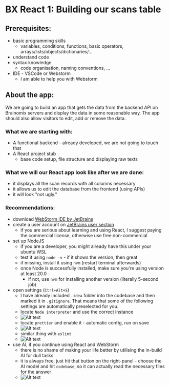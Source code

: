 # BX React 1: Building our scans table
## Prerequisites:
- basic programming skills 
  - variables, conditions, functions, basic operators, arrays/lists/objects/dictionaries/...
- understand code
- syntax knowledge
    - code organisation, naming conventions, ...
- IDE - VSCode or Webstorm
  - I am able to help you with Webstorm

## About the app:
We are going to build an app that gets the data from the backend API on Brainomix servers and display the data in some reasonable way. The app should also allow visitors to edit, add or remove the data.

### What we are starting with:
- A functional backend - already developed, we are not going to touch that
- A React project stub
  - base code setup, file structure and displaying raw texts

### What we will our React app look like after we are done:
- it displays all the scan records with all columns necessary
- it allows us to edit the database from the frontend (using APIs)
- it will look "not ugly."

### Recommendations:
- download [WebStorm IDE by JetBrains](https://www.jetbrains.com/webstorm/download/?section=windows)
- create a user account on [JetBrains user section](https://account.jetbrains.com/signup)
  - if you are serious about learning and using React, I suggest paying the commercial license, otherwise use free non-commercial
- set up NodeJS
  - if you are a developer, you might already have this under your ubuntu WSL
  - test it using `node -v` - if it shows the version, then great
  - if missing, install it using `nvm` (restart terminal afterwards)
  - once Node is successfully installed, make sure you're using version at least 20.0
    - if not, use `nvm` for installing another version (literally 5-second job)
- open settings (`Ctrl+Alt+S`)
  - I have already included `.idea` folder into the codebase and then marked it in `.gitignore`. That means that some of the following settings are automatically preselected for you.
  - locate `Node interpreter` and use the correct instance
  - ![Alt text](https://i.imgur.com/pnIS0GR.png)
  - locate `prettier` and enable it - automatic config, run on save
  - ![Alt text](https://i.imgur.com/tlU44kw.png)
  - similar thing with `eslint`
  - ![Alt text](https://i.imgur.com/lN8oqQu.png)
- use AI, if you continue using React and WebStorm
  - there is no shame of making your life better by utilising the in-build AI for dull tasks
  - it is always free, just hit that button on the right-panel - choose the AI model and hit `codebase`, so it can actually read the necessary files for the answer
  - ![Alt text](https://i.imgur.com/mbDXKQz.png)